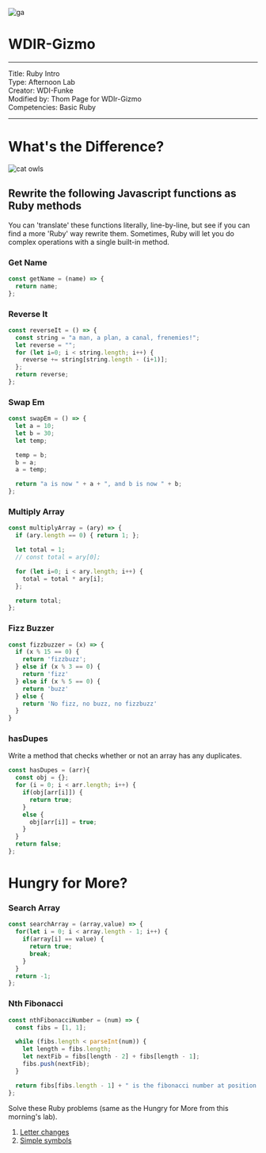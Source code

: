 ![ga](http://mobbook.generalassemb.ly/ga_cog.png)

# WDIR-Gizmo

---
Title: Ruby Intro<br>
Type: Afternoon Lab<br>
Creator: WDI-Funke <br>
Modified by: Thom Page for WDIr-Gizmo<br>
Competencies: Basic Ruby<br>

---

# What's the Difference?

![cat owls](https://outofdoubt.files.wordpress.com/2015/01/not-like-the-others-owls.jpg)

## Rewrite the following Javascript functions as Ruby methods

You can 'translate' these functions literally, line-by-line, but see if you can find a more 'Ruby' way rewrite them. Sometimes, Ruby will let you do complex operations with a single built-in method.

### Get Name
```javascript
const getName = (name) => {
  return name;
};
```

### Reverse It
```javascript
const reverseIt = () => {
  const string = "a man, a plan, a canal, frenemies!";
  let reverse = "";
  for (let i=0; i < string.length; i++) {
    reverse += string[string.length - (i+1)];
  };
  return reverse;
};
```

### Swap Em
```javascript
const swapEm = () => {
  let a = 10;
  let b = 30;
  let temp;

  temp = b;
  b = a;
  a = temp;

  return "a is now " + a + ", and b is now " + b;
};
```

### Multiply Array
```javascript
const multiplyArray = (ary) => {
  if (ary.length == 0) { return 1; };

  let total = 1;
  // const total = ary[0];

  for (let i=0; i < ary.length; i++) {
    total = total * ary[i];
  };

  return total;
};
```

### Fizz Buzzer
```javascript
const fizzbuzzer = (x) => {
  if (x % 15 == 0) {
    return 'fizzbuzz';
  } else if (x % 3 == 0) {
    return 'fizz'
  } else if (x % 5 == 0) {
    return 'buzz'
  } else {
    return 'No fizz, no buzz, no fizzbuzz'
  }
}
```


### hasDupes
Write a method that checks whether or not an array has any duplicates.

``` javascript
const hasDupes = (arr){
  const obj = {};
  for (i = 0; i < arr.length; i++) {
    if(obj[arr[i]]) {
      return true;
    }
    else {
      obj[arr[i]] = true;
    }
  }
  return false;
};
```

# Hungry for More?

### Search Array

```javascript
const searchArray = (array,value) => {
  for(let i = 0; i < array.length - 1; i++) {
    if(array[i] == value) {
      return true;
      break;
    }
  }
  return -1;
};
```

### Nth Fibonacci

```javascript
const nthFibonacciNumber = (num) => {
  const fibs = [1, 1];

  while (fibs.length < parseInt(num)) {
    let length = fibs.length;
    let nextFib = fibs[length - 2] + fibs[length - 1];
    fibs.push(nextFib);
  }

  return fibs[fibs.length - 1] + " is the fibonacci number at position " + num);
};
```

Solve these Ruby problems (same as the Hungry for More from this morning's lab).

1. [Letter changes](https://coderbyte.com/editor/guest:Letter%20Changes:Ruby)
2. [Simple symbols](https://coderbyte.com/editor/guest:Simple%20Symbols:Ruby)
